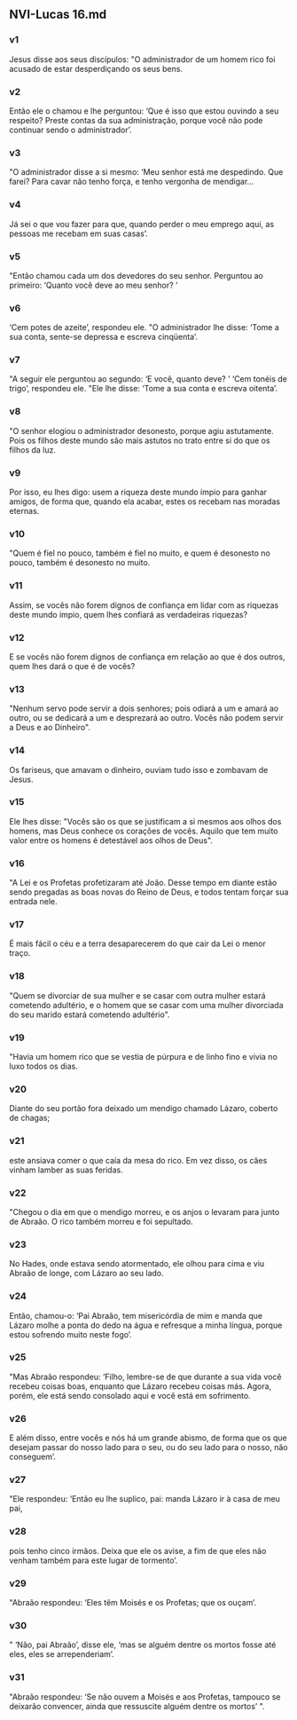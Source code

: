## NVI-Lucas 16.md
### v1
 Jesus disse aos seus discípulos: "O administrador de um homem rico foi acusado de estar desperdiçando os seus bens.
### v2
 Então ele o chamou e lhe perguntou: ‘Que é isso que estou ouvindo a seu respeito? Preste contas da sua administração, porque você não pode continuar sendo o administrador’.
### v3
 "O administrador disse a si mesmo: ‘Meu senhor está me despedindo. Que farei? Para cavar não tenho força, e tenho vergonha de mendigar...
### v4
 Já sei o que vou fazer para que, quando perder o meu emprego aqui, as pessoas me recebam em suas casas’.
### v5
 "Então chamou cada um dos devedores do seu senhor. Perguntou ao primeiro: ‘Quanto você deve ao meu senhor? ’
### v6
 ‘Cem potes de azeite’, respondeu ele. "O administrador lhe disse: ‘Tome a sua conta, sente-se depressa e escreva cinqüenta’.
### v7
 "A seguir ele perguntou ao segundo: ‘E você, quanto deve? ’ ‘Cem tonéis de trigo’, respondeu ele. "Ele lhe disse: ‘Tome a sua conta e escreva oitenta’.
### v8
 "O senhor elogiou o administrador desonesto, porque agiu astutamente. Pois os filhos deste mundo são mais astutos no trato entre si do que os filhos da luz.
### v9
 Por isso, eu lhes digo: usem a riqueza deste mundo ímpio para ganhar amigos, de forma que, quando ela acabar, estes os recebam nas moradas eternas.
### v10
 "Quem é fiel no pouco, também é fiel no muito, e quem é desonesto no pouco, também é desonesto no muito.
### v11
 Assim, se vocês não forem dignos de confiança em lidar com as riquezas deste mundo ímpio, quem lhes confiará as verdadeiras riquezas?
### v12
 E se vocês não forem dignos de confiança em relação ao que é dos outros, quem lhes dará o que é de vocês?
### v13
 "Nenhum servo pode servir a dois senhores; pois odiará a um e amará ao outro, ou se dedicará a um e desprezará ao outro. Vocês não podem servir a Deus e ao Dinheiro".
### v14
 Os fariseus, que amavam o dinheiro, ouviam tudo isso e zombavam de Jesus.
### v15
 Ele lhes disse: "Vocês são os que se justificam a si mesmos aos olhos dos homens, mas Deus conhece os corações de vocês. Aquilo que tem muito valor entre os homens é detestável aos olhos de Deus".
### v16
 "A Lei e os Profetas profetizaram até João. Desse tempo em diante estão sendo pregadas as boas novas do Reino de Deus, e todos tentam forçar sua entrada nele.
### v17
 É mais fácil o céu e a terra desaparecerem do que cair da Lei o menor traço.
### v18
 "Quem se divorciar de sua mulher e se casar com outra mulher estará cometendo adultério, e o homem que se casar com uma mulher divorciada do seu marido estará cometendo adultério".
### v19
 "Havia um homem rico que se vestia de púrpura e de linho fino e vivia no luxo todos os dias.
### v20
 Diante do seu portão fora deixado um mendigo chamado Lázaro, coberto de chagas;
### v21
 este ansiava comer o que caía da mesa do rico. Em vez disso, os cães vinham lamber as suas feridas.
### v22
 "Chegou o dia em que o mendigo morreu, e os anjos o levaram para junto de Abraão. O rico também morreu e foi sepultado.
### v23
 No Hades, onde estava sendo atormentado, ele olhou para cima e viu Abraão de longe, com Lázaro ao seu lado.
### v24
 Então, chamou-o: ‘Pai Abraão, tem misericórdia de mim e manda que Lázaro molhe a ponta do dedo na água e refresque a minha língua, porque estou sofrendo muito neste fogo’.
### v25
 "Mas Abraão respondeu: ‘Filho, lembre-se de que durante a sua vida você recebeu coisas boas, enquanto que Lázaro recebeu coisas más. Agora, porém, ele está sendo consolado aqui e você está em sofrimento.
### v26
 E além disso, entre vocês e nós há um grande abismo, de forma que os que desejam passar do nosso lado para o seu, ou do seu lado para o nosso, não conseguem’.
### v27
 "Ele respondeu: ‘Então eu lhe suplico, pai: manda Lázaro ir à casa de meu pai,
### v28
 pois tenho cinco irmãos. Deixa que ele os avise, a fim de que eles não venham também para este lugar de tormento’.
### v29
 "Abraão respondeu: ‘Eles têm Moisés e os Profetas; que os ouçam’.
### v30
 " ‘Não, pai Abraão’, disse ele, ‘mas se alguém dentre os mortos fosse até eles, eles se arrependeriam’.
### v31
 "Abraão respondeu: ‘Se não ouvem a Moisés e aos Profetas, tampouco se deixarão convencer, ainda que ressuscite alguém dentre os mortos’ ".
